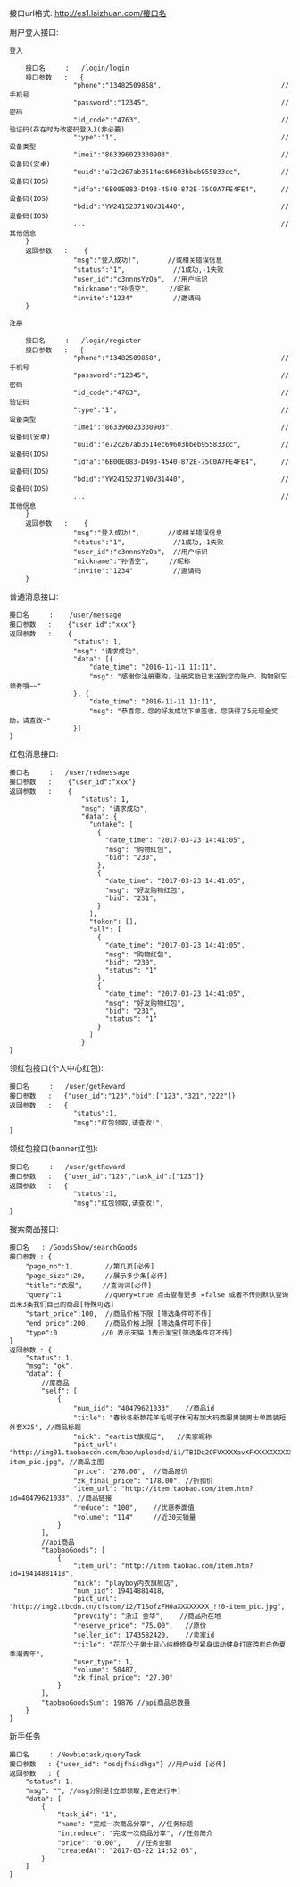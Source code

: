 接口url格式: http://es1.laizhuan.com/接口名

用户登入接口:

    登入

        接口名     :   /login/login
        接口参数   :   {
                    "phone":"13482509858",                              //手机号
                    "password":"12345",                                 //密码
                    "id_code":"4763",                                   //验证码(存在时为改密码登入)(非必要)
                    "type":"1",                                         //设备类型
                    "imei":"863396023330903",                           //设备码(安卓)
                    "uuid":"e72c267ab3514ec69603bbeb955833cc",          //设备码(IOS)
                    "idfa":"6B00E083-D493-4540-872E-75C0A7FE4FE4",      //设备码(IOS)
                    "bdid":"YW24152371N0V31440",                        //设备码(IOS)
                    ...                                                 //其他信息
        }
        返回参数   :    {
                    "msg":"登入成功!",       //或相关错误信息
                    "status":"1",            //1成功,-1失败
                    "user_id":"c3nnnsYzOa",  //用户标识
                    "nickname":"孙悟空",     //昵称
                    "invite":"1234"          //邀请码
        }

    注册

        接口名     :   /login/register
        接口参数   :   {
                    "phone":"13482509858",                              //手机号
                    "password":"12345",                                 //密码
                    "id_code":"4763",                                   //验证码
                    "type":"1",                                         //设备类型
                    "imei":"863396023330903",                           //设备码(安卓)
                    "uuid":"e72c267ab3514ec69603bbeb955833cc",          //设备码(IOS)
                    "idfa":"6B00E083-D493-4540-872E-75C0A7FE4FE4",      //设备码(IOS)
                    "bdid":"YW24152371N0V31440",                        //设备码(IOS)
                    ...                                                 //其他信息
        }
        返回参数   :    {
                    "msg":"登入成功!",       //或相关错误信息
                    "status":"1",            //1成功,-1失败
                    "user_id":"c3nnnsYzOa",  //用户标识
                    "nickname":"孙悟空",     //昵称
                    "invite":"1234"          //邀请码
        }


普通消息接口:

    接口名     :    /user/message
    接口参数   :    {"user_id":"xxx"}
    返回参数   :    {
                    "status": 1,
                    "msg": "请求成功",
                    "data": [{
                        "date_time": "2016-11-11 11:11",
                        "msg": "感谢你注册惠购，注册奖励已发送到您的账户，购物别忘领券哦~~"
                    }, {
                        "date_time": "2016-11-11 11:11",
                        "msg": "恭喜您，您的好友成功下单签收，您获得了5元现金奖励，请查收~"
                    }]
    }


红包消息接口:

    接口名     :   /user/redmessage
    接口参数   :    {"user_id":"xxx"}
    返回参数   :    {
                      "status": 1,
                      "msg": "请求成功",
                      "data": {
                        "untake": [
                          {
                            "date_time": "2017-03-23 14:41:05",
                            "msg": "购物红包",
                            "bid": "230",
                          },
                          {
                            "date_time": "2017-03-23 14:41:05",
                            "msg": "好友购物红包",
                            "bid": "231",
                          }
                        ],
                        "token": [],
                        "all": [
                          {
                            "date_time": "2017-03-23 14:41:05",
                            "msg": "购物红包",
                            "bid": "230",
                            "status": "1"
                          },
                          {
                            "date_time": "2017-03-23 14:41:05",
                            "msg": "好友购物红包",
                            "bid": "231",
                            "status": "1"
                          }
                        ]
                      }
    }


领红包接口(个人中心红包):

    接口名     :   /user/getReward
    接口参数   :   {"user_id":"123","bid":["123","321","222"]}
    返回参数   :   {
                    "status":1,
                    "msg":"红包领取,请查收!",
    }


领红包接口(banner红包):

    接口名     :   /user/getReward
    接口参数   :   {"user_id":"123","task_id":["123"]}
    返回参数   :   {
                    "status":1,
                    "msg":"红包领取,请查收!",
    }




搜索商品接口:

    接口名   : /GoodsShow/searchGoods
    接口参数 : {
        "page_no":1,        //第几页[必传]
        "page_size":20,     //展示多少条[必传]
        "title":"衣服",     //查询词[必传]
        "query":1           //query=true 点击查看更多 =false 或者不传则默认查询出来3条我们自己的商品[特殊可选]
        "start_price":100,  //商品价格下限 [筛选条件可不传]
        "end_price":200,    //商品价格上限 [筛选条件可不传]
        "type":0           //0 表示天猫 1表示淘宝[筛选条件可不传]
    }
    返回参数 : {
        "status": 1,
        "msg": "ok",
        "data": {
            //库商品
            "self": [
                {
                    "num_iid": "40479621033",   //商品id
                    "title": "春秋冬新款花羊毛呢子休闲有加大码西服男装男士单西装短外套X25", //商品标题
                    "nick": "eartist旗舰店",   //卖家昵称
                    "pict_url": "http://img01.taobaocdn.com/bao/uploaded/i1/TB1Dq2OFVXXXXavXFXXXXXXXXXX_!!0-item_pic.jpg", //商品主图
                    "price": "278.00",  //商品原价
                    "zk_final_price": "178.00", //折扣价
                    "item_url": "http://item.taobao.com/item.htm?id=40479621033", //商品链接
                    "reduce": "100",    //优惠券面值
                    "volume": "114"     //近30天销量
                }
            ],
            //api商品
            "taobaoGoods": [
                {
                    "item_url": "http://item.taobao.com/item.htm?id=19414881418",
                    "nick": "playboy内衣旗舰店",
                    "num_iid": 19414881418,
                    "pict_url": "http://img2.tbcdn.cn/tfscom/i2/T1SofzFH0aXXXXXXXX_!!0-item_pic.jpg",
                    "provcity": "浙江 金华",    //商品所在地
                    "reserve_price": "75.00",   //原价
                    "seller_id": 1743582420,    //卖家id
                    "title": "花花公子男士背心纯棉修身型紧身运动健身打底跨栏白色夏季潮青年",
                    "user_type": 1,
                    "volume": 50487,
                    "zk_final_price": "27.00"
                }
            ],
            "taobaoGoodsSum": 19876 //api商品总数量
        }
    }

新手任务

    接口名     : /Newbietask/queryTask
    接口参数   : {"user_id": "osdjfhisdhga"} //用户uid [必传]
    返回参数   : {
        "status": 1,
        "msg": "", //msg分别是[立即领取,正在进行中]
        "data": [
            {
                "task_id": "1",
                "name": "完成一次商品分享", //任务标题
                "introduce": "完成一次商品分享", //任务简介
                "price": "0.00",    //任务金额
                "createdAt": "2017-03-22 14:52:05",
            }
        ]
    }

